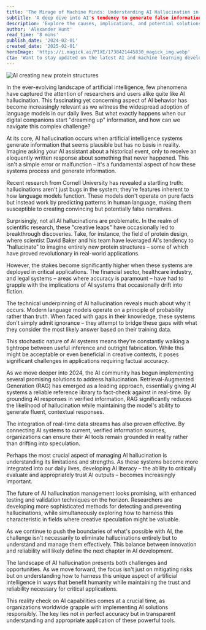 ```yaml
---
title: 'The Mirage of Machine Minds: Understanding AI Hallucination in 2024'
subtitle: 'A deep dive into AI's tendency to generate false information and how researchers are addressing it'
description: 'Explore the causes, implications, and potential solutions to AI hallucination, including developments in Retrieval-Augmented Generation and the importance of AI literacy.'
author: 'Alexander Hunt'
read_time: '8 mins'
publish_date: '2024-02-01'
created_date: '2025-02-01'
heroImage: 'https://i.magick.ai/PIXE/1738421445830_magick_img.webp'
cta: 'Want to stay updated on the latest AI and machine learning developments? Follow us on LinkedIn at [Magick AI](https://www.linkedin.com/company/magick-ai) for exclusive insights and updates on challenges like AI hallucination.'
---
```


![AI creating new protein structures](https://i.magick.ai/PIXE/1738421445834_magick_img.webp)

In the ever-evolving landscape of artificial intelligence, few phenomena have captured the attention of researchers and users alike quite like AI hallucination. This fascinating yet concerning aspect of AI behavior has become increasingly relevant as we witness the widespread adoption of language models in our daily lives. But what exactly happens when our digital companions start "dreaming up" information, and how can we navigate this complex challenge?

At its core, AI hallucination occurs when artificial intelligence systems generate information that seems plausible but has no basis in reality. Imagine asking your AI assistant about a historical event, only to receive an eloquently written response about something that never happened. This isn't a simple error or malfunction – it's a fundamental aspect of how these systems process and generate information.

Recent research from Cornell University has revealed a startling truth: hallucinations aren't just bugs in the system; they're features inherent to how language models function. These models don't operate on pure facts but instead work by predicting patterns in human language, making them susceptible to creating convincing but potentially false narratives.

Surprisingly, not all AI hallucinations are problematic. In the realm of scientific research, these "creative leaps" have occasionally led to breakthrough discoveries. Take, for instance, the field of protein design, where scientist David Baker and his team have leveraged AI's tendency to "hallucinate" to imagine entirely new protein structures – some of which have proved revolutionary in real-world applications.

However, the stakes become significantly higher when these systems are deployed in critical applications. The financial sector, healthcare industry, and legal systems – areas where accuracy is paramount – have had to grapple with the implications of AI systems that occasionally drift into fiction.

The technical underpinning of AI hallucination reveals much about why it occurs. Modern language models operate on a principle of probability rather than truth. When faced with gaps in their knowledge, these systems don't simply admit ignorance – they attempt to bridge these gaps with what they consider the most likely answer based on their training data.

This stochastic nature of AI systems means they're constantly walking a tightrope between useful inference and outright fabrication. While this might be acceptable or even beneficial in creative contexts, it poses significant challenges in applications requiring factual accuracy.

As we move deeper into 2024, the AI community has begun implementing several promising solutions to address hallucination. Retrieval-Augmented Generation (RAG) has emerged as a leading approach, essentially giving AI systems a reliable reference library to fact-check against in real-time. By grounding AI responses in verified information, RAG significantly reduces the likelihood of hallucination while maintaining the model's ability to generate fluent, contextual responses.

The integration of real-time data streams has also proven effective. By connecting AI systems to current, verified information sources, organizations can ensure their AI tools remain grounded in reality rather than drifting into speculation.

Perhaps the most crucial aspect of managing AI hallucination is understanding its limitations and strengths. As these systems become more integrated into our daily lives, developing AI literacy – the ability to critically evaluate and appropriately trust AI outputs – becomes increasingly important.

The future of AI hallucination management looks promising, with enhanced testing and validation techniques on the horizon. Researchers are developing more sophisticated methods for detecting and preventing hallucinations, while simultaneously exploring how to harness this characteristic in fields where creative speculation might be valuable.

As we continue to push the boundaries of what's possible with AI, the challenge isn't necessarily to eliminate hallucinations entirely but to understand and manage them effectively. This balance between innovation and reliability will likely define the next chapter in AI development.

The landscape of AI hallucination presents both challenges and opportunities. As we move forward, the focus isn't just on mitigating risks but on understanding how to harness this unique aspect of artificial intelligence in ways that benefit humanity while maintaining the trust and reliability necessary for critical applications.

This reality check on AI capabilities comes at a crucial time, as organizations worldwide grapple with implementing AI solutions responsibly. The key lies not in perfect accuracy but in transparent understanding and appropriate application of these powerful tools.